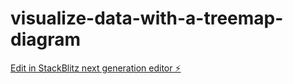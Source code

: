 # visualize-data-with-a-treemap-diagram

[Edit in StackBlitz next generation editor ⚡️](https://stackblitz.com/~/github.com/BenOnSocial/visualize-data-with-a-treemap-diagram)